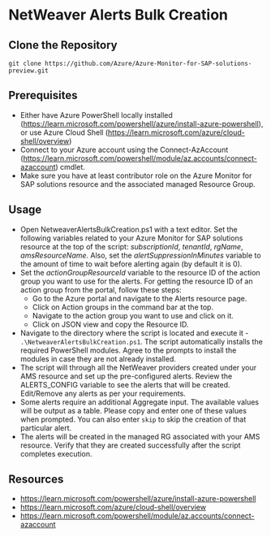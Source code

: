 # **NetWeaver Alerts Bulk Creation**

## Clone the Repository

```shell
git clone https://github.com/Azure/Azure-Monitor-for-SAP-solutions-preview.git
```

## Prerequisites
- Either have Azure PowerShell locally installed (https://learn.microsoft.com/powershell/azure/install-azure-powershell), or use Azure Cloud Shell (https://learn.microsoft.com/azure/cloud-shell/overview)
- Connect to your Azure account using the Connect-AzAccount (https://learn.microsoft.com/powershell/module/az.accounts/connect-azaccount) cmdlet.
- Make sure you have at least contributor role on the Azure Monitor for SAP solutions resource and the associated managed Resource Group.

## Usage
- Open NetweaverAlertsBulkCreation.ps1 with a text editor. Set the following variables related to your Azure Monitor for SAP solutions resource at the top of the script: *subscriptionId*, *tenantId*, *rgName*, *amsResourceName*. Also, set the *alertSuppressionInMinutes* variable to the amount of time to wait before alerting again (by default it is 0).
- Set the *actionGroupResourceId* variable to the resource ID of the action group you want to use for the alerts. For getting the resource ID of an action group from the portal, follow these steps:
    - Go to the Azure portal and navigate to the Alerts resource page.
    - Click on Action groups in the command bar at the top.
    - Navigate to the action group you want to use and click on it.
    - Click on JSON view and copy the Resource ID.
- Navigate to the directory where the script is located and execute it - `.\NetweaverAlertsBulkCreation.ps1`. The script automatically installs the required PowerShell modules. Agree to the prompts to install the modules in case they are not already installed.
- The script will through all the NetWeaver providers created under your AMS resource and set up the pre-configured alerts. Review the ALERTS_CONFIG variable to see the alerts that will be created. Edit/Remove any alerts as per your requirements.
- Some alerts require an additional Aggregate input. The available values will be output as a table. Please copy and enter one of these values when prompted. You can also enter `skip` to skip the creation of that particular alert.
- The alerts will be created in the managed RG associated with your AMS resource. Verify that they are created successfully after the script completes execution.

## Resources
- https://learn.microsoft.com/powershell/azure/install-azure-powershell
- https://learn.microsoft.com/azure/cloud-shell/overview
- https://learn.microsoft.com/powershell/module/az.accounts/connect-azaccount
